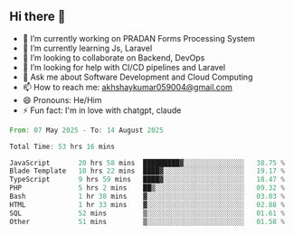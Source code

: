 ## Hi there 👋
- 🔭 I’m currently working on PRADAN Forms Processing System
- 🌱 I’m currently learning Js, Laravel
- 👯 I’m looking to collaborate on Backend, DevOps
- 🤔 I’m looking for help with CI/CD pipelines and Laravel
- 💬 Ask me about Software Development and Cloud Computing
- 📫 How to reach me: akhshaykumar059004@gmail.com
- 😄 Pronouns: He/Him
- ⚡ Fun fact: I'm in love with chatgpt, claude
 <!--START_SECTION:waka-->

```rust
From: 07 May 2025 - To: 14 August 2025

Total Time: 53 hrs 16 mins

JavaScript       20 hrs 58 mins  █████████▓░░░░░░░░░░░░░░░   38.75 %
Blade Template   10 hrs 22 mins  ████▓░░░░░░░░░░░░░░░░░░░░   19.17 %
TypeScript       9 hrs 59 mins   ████▓░░░░░░░░░░░░░░░░░░░░   18.47 %
PHP              5 hrs 2 mins    ██▒░░░░░░░░░░░░░░░░░░░░░░   09.32 %
Bash             1 hr 38 mins    ▓░░░░░░░░░░░░░░░░░░░░░░░░   03.03 %
HTML             1 hr 33 mins    ▓░░░░░░░░░░░░░░░░░░░░░░░░   02.88 %
SQL              52 mins         ▒░░░░░░░░░░░░░░░░░░░░░░░░   01.61 %
Other            51 mins         ▒░░░░░░░░░░░░░░░░░░░░░░░░   01.58 %
```

<!--END_SECTION:waka-->
